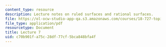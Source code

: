 ```yaml
---
content_type: resource
description: Lecture notes on ruled surfaces and rational surfaces.
file: https://ol-ocw-studio-app-qa.s3.amazonaws.com/courses/18-727-topics-in-algebraic-geometry-algebraic-surfaces-spring-2008/c70b901fa75c28df77cf5bca848bfa4f_lect7.pdf
file_type: application/pdf
resourcetype: Document
title: Lecture 7
uid: c70b901f-a75c-28df-77cf-5bca848bfa4f
---
```

